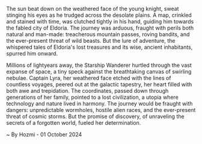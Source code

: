 
The sun beat down on the weathered face of the young knight, sweat stinging his eyes as he trudged across the desolate plains. A map, crinkled and stained with time, was clutched tightly in his hand, guiding him towards the fabled city of Eldoria. The journey was arduous, fraught with perils both natural and man-made: treacherous mountain passes, roving bandits, and the ever-present threat of wild beasts. But the lure of adventure, the whispered tales of Eldoria's lost treasures and its wise, ancient inhabitants, spurred him onward. 

Millions of lightyears away, the Starship Wanderer hurtled through the vast expanse of space, a tiny speck against the breathtaking canvas of swirling nebulae. Captain Lyra, her weathered face etched with the lines of countless voyages, peered out at the galactic tapestry, her heart filled with both awe and trepidation. The coordinates, passed down through generations of her family, pointed to a lost civilization, a utopia where technology and nature lived in harmony. The journey would be fraught with dangers: unpredictable wormholes, hostile alien races, and the ever-present threat of cosmic storms. But the promise of discovery, of unraveling the secrets of a forgotten world, fueled her determination. 

~ By Hozmi - 01 October 2024
